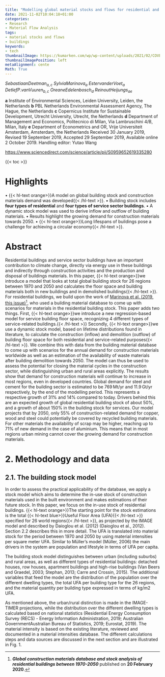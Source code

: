 ```yaml
---
title: "Modelling global material stocks and flows for residential and service sector buildings towards 2050"
date: 2021-11-02T10:04:18+01:00
categories:
- Research
- Material Flow Analysis
tags:
- material stocks and flows
- buildings
keywords:
- tech
thumbnailImage: https://kumarken.com/wp/wp-content/uploads/2021/02/COVER-JournalCleanerProd_AcceptedMSS_JCLP2.bmp
thumbnailImagePosition: left
metaAlignment: cente
Math: True
---
```


<!--more-->

$Sebastiaan Deetman_{a,c}$ $Sylvia Marinova_{a}$ $Estervan der Voet_{a}$ $Detlef P.van Vuuren_{b,c}$ $Oreane Edelenbosch_{d}$ $Reinout Heijungs_{ae}$

**a** Institute of Environmental Sciences, Leiden University, Leiden, the Netherlands
**b** PBL Netherlands Environmental Assessment Agency, The Hague, the Netherlands
**c** Copernicus Institute for Sustainable Development, Utrecht University, Utrecht, the Netherlands
**d** Department of Management and Economics, Politecnico di Milan, Via Lambruschini 4/B, Milan, Italy
**e** Department of Econometrics and OR, Vrije Universiteit Amsterdam, Amsterdam, the Netherlands
Received 30 January 2019, Revised 19 September 2019, Accepted 29 September 2019, Available online 2 October 2019.
Handling editor: Yutao Wang

https://www.sciencedirect.com/science/article/pii/S0959652619335280

{{< toc >}}

# Highlights
• {{< hl-text orange>}}A model on global building stock and construction materials demand was developed{{< /hl-text >}}.
• Building stock includes **four types of residential** and **four types of service sector buildings**.
• A dynamic stock model was used to derive inflow and outflow of building materials.
• Results highlight the growing demand for construction materials towards 2050.
• {{< hl-text orange>}}Long lifespans of buildings pose a challenge for achieving a circular economy{{< /hl-text >}}.

# Abstract

Residential buildings and service sector buildings have an important contribution to climate change, directly via energy use in these buildings and indirectly through construction activities and the production and disposal of buildings materials. In this paper, {{< hl-text orange>}}we introduce a model that looks at total global building stock for 26 regions between 1970 and 2050 and calculates the floor space and building materials both in new buildings and in demolished buildings{{< /hl-text >}}. For residential buildings, we build upon the work of [Marinova et al. (2019, this issue)](https://www.sciencedirect.com/science/article/pii/S0959652619340168?via%3Dihub)[^mari], who used a building material database to come up with scenarios for materials in the residential building stock. This paper adds two things. First, {{< hl-text orange>}}we introduce a new regression-based model for service building floor space, recognizing 4 different types of service-related buildings.{{< /hl-text >}} Secondly, {{< hl-text orange>}}we use a dynamic stock model, based on lifetime distributions found in literature, to calculate the construction (inflow) and demolition (outflow) of building floor space for both residential and service-related purposes{{< /hl-text >}}. We combine this with data from the building material database to come up with scenarios for the annual demand for construction materials worldwide as well as an estimation of the availability of waste materials after building demolition towards 2050. The model can thus be used to assess the potential for closing the material cycles in the construction sector, while distinguishing urban and rural areas explicitly. The results show that demand for construction materials will continue to increase in most regions, even in developed countries. Global demand for steel and cement for the building sector is estimated to be 769 Mt/yr and 11.9 Gt/yr respectively, by the end of the modelling period. This represents a respective growth of 31% and 14% compared to today. Drivers behind this are an expected growth of global residential building stock of about 50%, and a growth of about 150% in the building stock for services. Our model projects that by 2050, only 55% of construction-related demand for copper, wood and steel could potentially be covered by recycled building materials. For other materials the availability of scrap may be higher, reaching up to 71% of new demand in the case of aluminium. This means that in most regions urban mining cannot cover the growing demand for construction materials.

# 2. Methodology and data

## 2.1. The building stock model
In order to assess the practical applicability of the database, we apply a stock model which aims to determine the in-use stock of construction materials used in the built environment and makes estimations of their future stock. In this paper, we focus on the in-use stock of residential buildings. {{< hl-text orange>}}The starting point for the stock estimations is the total {{< hl-text blue>}}Useful Floor Area (UFA){{< /hl-text >}} specified for 26 world regions{{< /hl-text >}}, as projected by the IMAGE model and described by Daioglou et al. (2012) (Daioglou et al., 2012). Section 2.2 describes this in more detail. The UFA is translated into material stock for the period between 1970 and 2050 by using material intensities per square meter UFA. Similar to Müller’s model (Müller, 2006) the main drivers in the system are population and lifestyle in terms of UFA per capita.

The building stock model distinguishes between urban (including suburbs) and rural areas, as well as different types of residential buildings: detached houses, row houses, apartment buildings and high-rise buildings (Van Beers and Graedel, 2003; Stephan, 2013; Carre and Crossin, 2015). The additional variables that feed the model are the distribution of the population over the different dwelling types, the total UFA per building type for the 26 regions, and the material quantity per building type expressed in terms of kg/m2 UFA.

As mentioned above, the urban/rural distinction is made in the IMAGE-TIMER projections, while the distribution over the different dwelling types is calculated based on national statistics (Residential Energy Consumption Survey (RECS) - Energy Information Administration, 2019; Australian GovernmentAustralian Bureau of Statistics, 2019; Eurostat, 2019). The material intensity is based on the existing literature, reviewed and documented in a material intensities database. The different calculations steps and data sources are discussed in the next section and are illustrated in Fig. 1.



[^mari]: ***Global construction materials database and stock analysis of residential buildings between 1970-2050*** published on **20 February 2020**.
